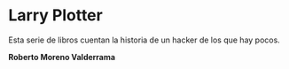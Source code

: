 # Larry Plotter

Esta serie de libros cuentan la historia de un hacker de los que hay pocos.

**Roberto Moreno Valderrama**